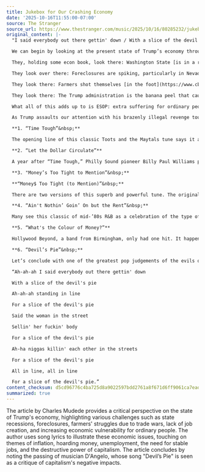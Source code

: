 ```yaml
---
title: Jukebox for Our Crashing Economy
date: '2025-10-16T11:55:00-07:00'
source: The Stranger
source_url: https://www.thestranger.com/music/2025/10/16/80285232/jukebox-for-our-crashing-economy
original_content: |-
  "I said everybody out there gettin' down / With a slice of the devil's pie." by Charles Mudede

  We can begin by looking at the present state of Trump’s economy through the eyes of a bewildered TikTok personality observing daily FAFO disasters.&nbsp;

  They, holding some econ book, look there: Washington State [is in a recession](https://www.marketwatch.com/story/are-we-in-a-reccession-yes-if-you-live-in-one-of-these-22-states-3947b4cd). The same goes for 22 other states. And economists at Moody’s Analytics fear that if New York and California, gigantic economies that are barely staying afloat, sink into a bottomless recession because the present government doesn’t have the tools, programs, or even experts needed to deal with it, the whole of the US will sink with them.&nbsp;

  They look over there: Foreclosures are spiking, particularly in Nevada and Florida. The reason these states are in deep trouble is because the tourism sector is experiencing great stress from two sources: one, the recession is spreading, and the first thing cut from tightening budgets are vacations; two, a growing number of Canadian and European tourists are giving, [for](https://www.cbc.ca/player/play/video/9.6930225) obvious [reasons](https://www.usatoday.com/story/travel/news/2025/04/21/german-tourists-turned-away-us-border/83195396007/), Trump's America the pass.&nbsp;

  They look there: Farmers shot themselves [in the foot](https://www.cbsnews.com/news/soybean-farmers-china-trump-trade-war/) by voting for a man who instigated a needless trade war with China, the second-largest economy in the world and a big buyer of American crops. Trump is now trying to force Asian and African countries to purchase the unwanted crops, particularly [soybean](https://www.scmp.com/news/us/economy-trade-business/article/3328056/snubbed-china-trump-team-presses-unlikely-buyers-snap-us-soybeans)s. But Trump's administration can't exert influence on these countries because it dismantled USAID with no idea of its [geopolitical/economic](https://www.reuters.com/world/africa/kenya-converts-railway-loan-china-into-yuan-save-interest-2025-10-07/) function. The civil servants who would have cleaned up this mess are gone. But we have ICE and some nickel-and-dime contracts for a “[Smart Wall](https://www.reuters.com/world/us/us-awards-45-billion-border-wall-contracts-dhs-says-2025-10-10/?utm_campaign=trueAnthem:+Trending+Content&utm_medium=trueAnthem&utm_source=facebook&fbclid=IwdGRjcANWQq1leHRuA2FlbQIxMQABHtFyLoZQaQVfdrzLs5xTd1Io6FwfF9TI7uqINNsM7rzJB7nw-Xr7-Jz435WX_aem_ZwcjSC_PfbtNv4G1cO4pCw).”

  They look there: The Trump administration is the banana peel that caused the labor market to slip and crash so swiftly (in a matter of months) that the Bureau of Labor Statistics was forced to bury and (hopefully) forget September's [jobs report](https://www.nbcnews.com/business/economy/government-shutdown-jobs-report-trump-rcna235298). And the employment data for August—which cost the head of BLS, Commissioner [Erika McEntarfer](https://www.epi.org/policywatch/firing-bls-commissioner-erika-mcentarfer/), her job—made it clear that the market was only a month away from entering negative territory. We are certainly there now, and the only jobs the administration is bothering to create are for [ICE](https://www.axios.com/local/denver/2025/09/23/denver-police-chief-ice-terrible-job), which will not help the economy because they are not in the millions but [the thousands](https://www.latimes.com/california/story/2025-08-29/ice-hiring-expo), and, in the long run, being a masked thug has poor to negligible [multiplier effects](https://en.wikipedia.org/wiki/Multiplier_(economics))—you don’t need training or an education to grab people from the streets. And ICE will never accumulate something as rich as the institutional memory of a Boeing or Bell Labs (from the latter we get the evidence for the creation of the universe, [the Big Bang](https://www.nokia.com/bell-labs/about/history/innovation-stories/confirming-big-bang/)). And, lastly, the very nature of ICE jobs is unstable because they stand on a ground that can, at any moment, due to our highly volatile political environment, turn into quicksand.

  What all of this adds up to is ESOP: extra suffering for ordinary people. Times were, for sure, not ideal under Biden—one can’t deny that the wealth of the richest of the rich exploded during his presidency—but now it’s only going to get worse, much worse, for those who are lucky enough to live paycheck to paycheck. The Trump squeeze is already here: accelerating job cuts, breadbaskets that keep demanding more of your shrinking wages, the lack of social safety nets, the works.

  As Trump assaults our attention with his brazenly illegal revenge tour (James Comey, Letitia James, and so on), the bizarre deification of Charlie Kirk, the deployment of troops to Portlandia—we must turn to and be grounded by the jukebox of our minds. In these bombastic times, never lose sight of the truth in these pop tunes.

  **1. “Time Tough”&nbsp;**

  The opening line of this classic Toots and the Maytals tune says it all: “I go to bed / But sleep won't come...” He can’t sleep because if he did, he’d wake up to the “landlord knocking on [his] door.” Toots even gives a dollar amount of what is owed in back rent: 400 Jamaican dollars. And even if he were to find a job, if he were to make some scratch, inflation would rapidly reduce the value of his wages: “...everything is getting higher and higher.” Two years before “Time Tough” was released (1974), Marvin Gaye described the effect of inflation and rising taxes in this way: “Money, we making / before we see it, you take it.” Gaye understood, as did the post-Keynesians of his time, that inflation is only a measure of political power.

  **2. “Let the Dollar Circulate”**

  A year after “Time Tough,” Philly Sound pioneer Billy Paul Williams presented what can only be described as an economic doctrine written on funk. “Let the Dollar Circulate” has a monetary theory that's far more advanced than that found in graduate-level economic textbooks because the tune recognizes the social power of hoarding money. For [the neoclassical school](https://en.wikipedia.org/wiki/Neoclassical_economics), money was just an instrument that [made exchanges efficient](https://en.wikipedia.org/wiki/Veil_of_money). Remove money, and you have bartering, which is inefficient. Williams saw money in its proper light. It's often removed from circulation, and this removal increases the wealth of the few (savers) who can afford to do so and harms the many who are in no position to hoard. So “let the dollar circulate, let the dollar circulate.” Indeed, to keep things moving, [some heterodox economists](https://en.wikipedia.org/wiki/Heterodox_economics) have suggested placing expiration dates on cash. This is the Philly funky economics of the Billy Paul.

  **3. "Money’s Too Tight to Mention”&nbsp;**

  **“Money$ Too Tight (to Mention)”&nbsp;**

  There are two versions of this superb and powerful tune. The original, by Ohio's Valentine Brothers, was released in 1982. The other, by Britain's Simply Red, was released in 1985. Though the original is not bad (despite its unfortunate excursion into rap), Simply Red’s cover is the cookie. Sorry, Brothers, but the blue-eyed soul left you in the dust. Both, however, are about the trickle-down economics of Ronald Reagan (USA) and Margaret Thatcher (UK). This is the austere world you get after the decimation of Big Labor and the collapse of the Welfare State. Unemployment is skyrocketing, and deindustrialization is in full swing. The combination of the two developments results in the Specials’ “Ghost Town.”

  **4. “Ain't Nothin’ Goin’ On but the Rent”&nbsp;**

  Many see this classic of mid-’80s R&B as a celebration of the type of person often ridiculed as a “gold digger.” But that is a misinterpretation of what’s really on Gwen Guthrie’s mind. If you want a gold digger, then go to Madonna’s “Material Girl,” the gold digger’s anthem. Though Guthrie does say "no romance without finance,” she’s not looking for a man with millions, but a man who has a stable job. Guthrie sings: “I've got lot of love to give / But I will have to avoid you if you're unemployed.” In short, she wants nothing more than the basics, the meat-and-potatoes man, a “ 9 to 5” man. Even if the job drives him crazy, he’s got to get up in the morning, get dressed, and, in the words of Dolly Parton, “pour... a cup of ambition.”&nbsp;

  **5. “What's the Colour of Money?”**

  Hollywood Beyond, a band from Birmingham, only had one hit. It happened in 1986, and it declared, to a catchy beat that swirled and thumped like a boozy party, that the color of money was not green but red. Meaning that cash,&nbsp;[which rules everything around us](https://www.youtube.com/watch?v=PBwAxmrE194), is not about life but death. Meaning, the proper name for economics is actually necro-economics. Now, recall how, in the middle of the COVID shutdown,&nbsp;Texas’s Lieutenant Governor [Dan Patrick](https://www.nbcnews.com/news/us-news/texas-lt-gov-dan-patrick-suggests-he-other-seniors-willing-n1167341) recommended, on national television, that old people should sacrifice their lives for the sake of the economy—that returning to business as usual was far more important than them filling their Medicare-dependent lungs needlessly with air: This is an unambiguous description of necro-economics. This is the color of money.

  **6. “Devil’s Pie”&nbsp;**

  Let’s conclude with one of the greatest pop judgements of the evils of capitalism, D’Angelo’s apocalyptic “Devil’s Pie.” Built on a beat by DJ Premier, the track presents a world that’s totally fallen because of money—the devil’s pie, the man’s form of social power. This is the real inferno. Those who don’t own the biggest slices must wait in line and do what they can (kill each other, sell their bodies or drugs) to get a very small slice. D’Angelo,&nbsp;[who died yesterday](https://www.rollingstone.com/music/music-news/dangelo-dead-obit-obituary-1235446878/), October 14, at the young age of 51 (pancreatic cancer undid him), and released the track at the turn of the century (2000) on his second and penultimate studio album, _Voodoo_, soulfully simmers as he describes the lives that are lost in this cruel game of the haves and have-nots. No one has said it better since. May he rest in peace.

  “Ah-ah-ah I said everybody out there gettin' down

  With a slice of the devil's pie

  Ah-ah-ah standing in line

  For a slice of the devil's pie

  Said the woman in the street

  Sellin' her fuckin' body

  For a slice of the devil's pie

  Ah-ha niggas killin' each other in the streets

  For a slice of the devil's pie

  All in line, all in line

  For a slice of the devil's pie.”
content_checksum: d5cd96776c4ba725d8a9022597bdd2761a8f671d6ff9061ca7ead81fabc0abd7
summarized: true
---
```


The article by Charles Mudede provides a critical perspective on the state of Trump's economy, highlighting various challenges such as state recessions, foreclosures, farmers' struggles due to trade wars, lack of job creation, and increasing economic vulnerability for ordinary people. The author uses song lyrics to illustrate these economic issues, touching on themes of inflation, hoarding money, unemployment, the need for stable jobs, and the destructive power of capitalism. The article concludes by noting the passing of musician D'Angelo, whose song "Devil’s Pie" is seen as a critique of capitalism's negative impacts.
